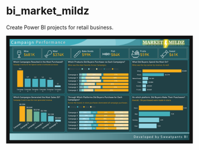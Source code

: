 # bi_market_mildz
Create Power BI projects for retail business.

![Campaign Performance](Dashboard_Images/Market_Mildz_page-0001.jpg)